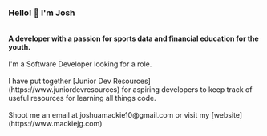 ### Hello! 👋 I'm Josh
<br>
<strong>A developer with a passion for sports data and financial education for the youth.</strong>
<br><br>
 I'm a Software Developer looking for a role.
<br><br>
 I have put together [Junior Dev Resources](https://www.juniordevresources) for aspiring developers to keep track of useful resources for learning all things code.
<br><br>
 Shoot me an email at joshuamackie10@gmail.com or visit my [website](https://www.mackiejg.com)
